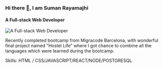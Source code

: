 ### Hi there 👋, I am Suman Rayamajhi
#### A Full-stack Web Developer 
![A Full-stack Web Developer ](https://github.com/SumanRayamajhi/Portfolio)

Recently completed bootcamp from Migracode Barcelona, with wonderful final project named "Hostel Life" where I got chance to combine all the languages which were learned during the bootcamp.
 

Skills: HTML / CSS/JAVASCRIPT/REACT/NODE/POSTGRESQL








